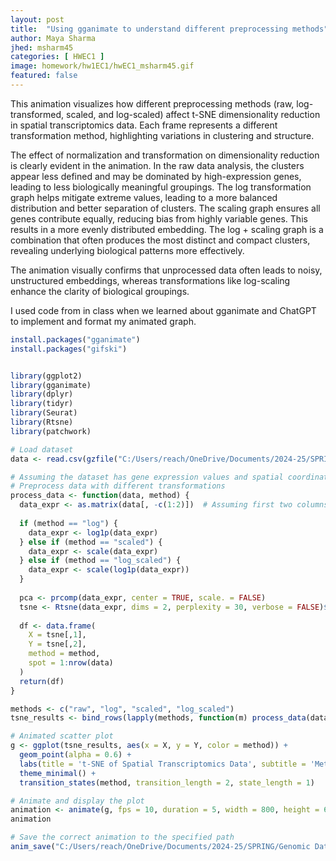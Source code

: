 ```yaml
---
layout: post
title:  "Using gganimate to understand different preprocessing methods"
author: Maya Sharma
jhed: msharm45
categories: [ HWEC1 ]
image: homework/hw1EC1/hwEC1_msharm45.gif
featured: false
---
```


This animation visualizes how different preprocessing methods (raw, log-transformed, scaled, and log-scaled)
affect t-SNE dimensionality reduction in spatial transcriptomics data. Each frame represents a different
transformation method, highlighting variations in clustering and structure.

The effect of normalization and transformation on dimensionality reduction is clearly evident in the animation.
In the raw data analysis, the clusters appear less defined and may be dominated by high-expression genes, leading to less
biologically meaningful groupings.
The log transformation graph helps mitigate extreme values, leading to a more balanced distribution and better
separation of clusters.
The scaling graph ensures all genes contribute equally, reducing bias from highly variable genes. This results in
a more evenly distributed embedding.
The log + scaling graph is a combination that often produces the most distinct and compact clusters, revealing underlying
biological patterns more effectively.

The animation visually confirms that unprocessed data often leads to noisy, unstructured embeddings, whereas
transformations like log-scaling enhance the clarity of biological groupings.

I used code from in class when we learned about gganimate and ChatGPT to implement and format my animated graph.

```r
install.packages("gganimate")
install.packages("gifski")


library(ggplot2)
library(gganimate)
library(dplyr)
library(tidyr)
library(Seurat)
library(Rtsne)
library(patchwork)

# Load dataset
data <- read.csv(gzfile("C:/Users/reach/OneDrive/Documents/2024-25/SPRING/Genomic Data Visualization/genomic-data-visualization-2025/data/pikachu.csv.gz"))

# Assuming the dataset has gene expression values and spatial coordinates
# Preprocess data with different transformations
process_data <- function(data, method) {
  data_expr <- as.matrix(data[, -c(1:2)])  # Assuming first two columns are spatial coordinates
  
  if (method == "log") {
    data_expr <- log1p(data_expr)
  } else if (method == "scaled") {
    data_expr <- scale(data_expr)
  } else if (method == "log_scaled") {
    data_expr <- scale(log1p(data_expr))
  }
  
  pca <- prcomp(data_expr, center = TRUE, scale. = FALSE)
  tsne <- Rtsne(data_expr, dims = 2, perplexity = 30, verbose = FALSE)$Y
  
  df <- data.frame(
    X = tsne[,1],
    Y = tsne[,2],
    method = method,
    spot = 1:nrow(data)
  )
  return(df)
}

methods <- c("raw", "log", "scaled", "log_scaled")
tsne_results <- bind_rows(lapply(methods, function(m) process_data(data, m)))

# Animated scatter plot
g <- ggplot(tsne_results, aes(x = X, y = Y, color = method)) +
  geom_point(alpha = 0.6) +
  labs(title = 't-SNE of Spatial Transcriptomics Data', subtitle = 'Method: {closest_state}', x = 'tSNE-1', y = 'tSNE-2') +
  theme_minimal() +
  transition_states(method, transition_length = 2, state_length = 1)

# Animate and display the plot
animation <- animate(g, fps = 10, duration = 5, width = 800, height = 600, renderer = gifski_renderer())
animation

# Save the correct animation to the specified path
anim_save("C:/Users/reach/OneDrive/Documents/2024-25/SPRING/Genomic Data Visualization/pca_trajectory_animation.gif", animation = animation)

```
